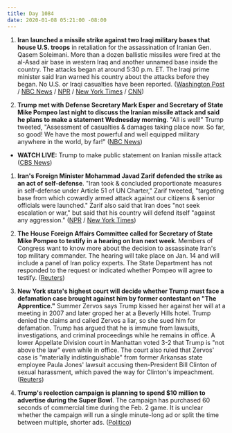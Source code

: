 ```yaml
---
title: Day 1084
date: 2020-01-08 05:21:00 -08:00
---
```


1. **Iran launched a missile strike against two Iraqi military bases that house U.S. troops** in retaliation for the assassination of Iranian Gen. Qasem Soleimani. More than a dozen ballistic missiles were fired at the al-Asad air base in western Iraq and another unnamed base inside the country. The attacks began at around 5:30 p.m. ET. The Iraqi prime minister said Iran warned his country about the attacks before they began. No U.S. or Iraqi casualties have been reported. ([Washington Post](https://www.washingtonpost.com/world/middle_east/iran-live-updates/2020/01/07/896c70a2-30d5-11ea-9313-6cba89b1b9fb_story.html) / [NBC News](https://www.nbcnews.com/news/world/u-s-base-iraq-comes-under-attack-missiles-iran-claims-n1112171) / [NPR](https://www.npr.org/2020/01/07/794388410/military-base-housing-u-s-troops-in-iraq-has-been-attacked) / [New York Times](https://www.nytimes.com/2020/01/07/world/middleeast/trump-iran.html) / [CNN](https://www.cnn.com/2020/01/07/politics/rockets-us-airbase-iraq/index.html))

2. **Trump met with Defense Secretary Mark Esper and Secretary of State Mike Pompeo last night to discuss the Iranian missile attack and said he plans to make a statement Wednesday morning**. "All is well!" Trump tweeted, "Assessment of casualties & damages taking place now. So far, so good! We have the most powerful and well equipped military anywhere in the world, by far!" ([NBC News](https://www.nbcnews.com/news/world/u-s-base-iraq-comes-under-attack-missiles-iran-claims-n1112171))

* **WATCH LIVE:** Trump to make public statement on Iranian missile attack ([CBS News](https://youtu.be/wszikBfzc0w))

1. **Iran's Foreign Minister Mohammad Javad Zarif defended the strike as an act of self-defense**. "Iran took & concluded proportionate measures in self-defense under Article 51 of UN Charter," Zarif tweeted, "targeting base from which cowardly armed attack against our citizens & senior officials were launched." Zarif also said that Iran does "not seek escalation or war," but said that his country will defend itself "against any aggression." ([NPR](https://www.npr.org/2020/01/07/794388410/military-base-housing-u-s-troops-in-iraq-has-been-attacked) / [New York Times](https://www.nytimes.com/2020/01/07/world/middleeast/trump-iran.html))

2. **The House Foreign Affairs Committee called for Secretary of State Mike Pompeo to testify in a hearing on Iran next week**. Members of Congress want to know more about the decision to assassinate Iran's top military commander. The hearing will take place on Jan. 14 and will include a panel of Iran policy experts. The State Department has not responded to the request or indicated whether Pompeo will agree to testify. ([Reuters](https://www.reuters.com/article/us-iraq-security-congress-hearing-idUSKBN1Z62Q6))

3. **New York state's highest court will decide whether Trump must face a defamation case brought against him by former contestant on "The Apprentice."** Summer Zervos says Trump kissed her against her will at a meeting in 2007 and later groped her at a Beverly Hills hotel. Trump denied the claims and called Zervos a liar, so she sued him for defamation. Trump has argued that he is immune from lawsuits, investigations, and criminal proceedings while he remains in office. A lower Appellate Division court in Manhattan voted 3-2 that Trump is "not above the law" even while in office. The court also ruled that Zervos' case is "materially indistinguishable" from former Arkansas state employee Paula Jones' lawsuit accusing then-President Bill Clinton of sexual harassment, which paved the way for Clinton's impeachment. ([Reuters](https://www.reuters.com/article/usa-trump-zervos/apprentice-contestants-lawsuit-against-trump-goes-to-top-new-york-court-idUSL1N29C1AP))

4. **Trump's reelection campaign is planning to spend $10 million to advertise during the Super Bowl**. The campaign has purchased 60 seconds of commercial time during the Feb. 2 game. It is unclear whether the campaign will run a single minute-long ad or split the time between multiple, shorter ads. ([Politico](https://www.politico.com/news/2020/01/07/donald-trump-10-million-dollar-super-bowl-ad-095623))